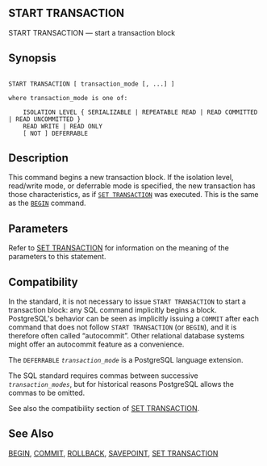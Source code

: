 ## START TRANSACTION

START TRANSACTION — start a transaction block

## Synopsis

```

START TRANSACTION [ transaction_mode [, ...] ]

where transaction_mode is one of:

    ISOLATION LEVEL { SERIALIZABLE | REPEATABLE READ | READ COMMITTED | READ UNCOMMITTED }
    READ WRITE | READ ONLY
    [ NOT ] DEFERRABLE
```

## Description

This command begins a new transaction block. If the isolation level, read/write mode, or deferrable mode is specified, the new transaction has those characteristics, as if [`SET TRANSACTION`](sql-set-transaction.html "SET TRANSACTION") was executed. This is the same as the [`BEGIN`](sql-begin.html "BEGIN") command.

## Parameters

Refer to [SET TRANSACTION](sql-set-transaction.html "SET TRANSACTION") for information on the meaning of the parameters to this statement.

## Compatibility

In the standard, it is not necessary to issue `START TRANSACTION` to start a transaction block: any SQL command implicitly begins a block. PostgreSQL's behavior can be seen as implicitly issuing a `COMMIT` after each command that does not follow `START TRANSACTION` (or `BEGIN`), and it is therefore often called “autocommit”. Other relational database systems might offer an autocommit feature as a convenience.

The `DEFERRABLE` *`transaction_mode`* is a PostgreSQL language extension.

The SQL standard requires commas between successive *`transaction_modes`*, but for historical reasons PostgreSQL allows the commas to be omitted.

See also the compatibility section of [SET TRANSACTION](sql-set-transaction.html "SET TRANSACTION").

## See Also

[BEGIN](sql-begin.html "BEGIN"), [COMMIT](sql-commit.html "COMMIT"), [ROLLBACK](sql-rollback.html "ROLLBACK"), [SAVEPOINT](sql-savepoint.html "SAVEPOINT"), [SET TRANSACTION](sql-set-transaction.html "SET TRANSACTION")